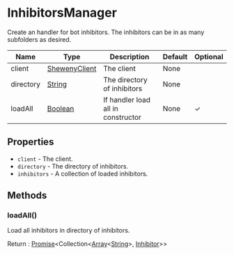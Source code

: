 # InhibitorsManager

Create an handler for bot inhibitors. The inhibitors can be in as many subfolders as desired.

| Name      | Type                                                                                                | Description                        | Default | Optional |
| --------- | --------------------------------------------------------------------------------------------------- | ---------------------------------- | ------- | -------- |
| client    | [ShewenyClient](./ShewenyClient.md)                                                                 | The client                         | None    |          |
| directory | [String](https://developer.mozilla.org/en-US/docs/Web/JavaScript/Reference/Global_Objects/String)   | The directory of inhibitors        | None    |          |
| loadAll   | [Boolean](https://developer.mozilla.org/en-US/docs/Web/JavaScript/Reference/Global_Objects/Boolean) | If handler load all in constructor | None    | ✓        |

## Properties

- `client` - The client.
- `directory` - The directory of inhibitors.
- `inhibitors` - A collection of loaded inhibitors.

## Methods

### loadAll()

Load all inhibitors in directory of inhibitors.

Return : [Promise](https://developer.mozilla.org/en-US/docs/Web/JavaScript/Reference/Global_Objects/Promise)\<Collection\<[Array](https://developer.mozilla.org/en-US/docs/Web/JavaScript/Reference/Global_Objects/Array)\<[String](https://developer.mozilla.org/en-US/docs/Web/JavaScript/Reference/Global_Objects/String)>, [Inhibitor](../structures/Inhibitor.md)>>
